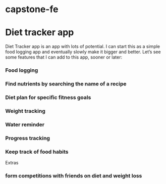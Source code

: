 # capstone-fe
# Diet tracker app
Diet Tracker app is an app with lots of potential. I can start this as a simple food logging app and eventually slowly make it bigger and better. Let’s see some features that I can add to this app, sooner or later:

### Food logging
### Find nutrients by searching the name of a recipe
### Diet plan for specific fitness goals
### Weight tracking
### Water reminder
### Progress tracking
### Keep track of food habits

Extras
### form competitions with friends on diet and weight loss
